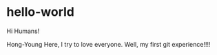 # hello-world

Hi Humans!

Hong-Young Here, I try to love everyone.
Well, my first git experience!!!!
